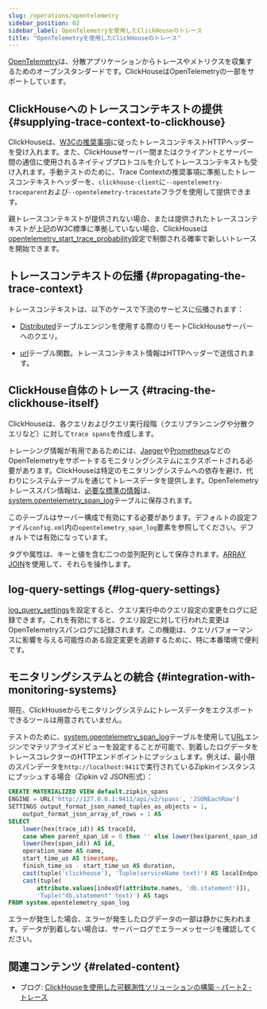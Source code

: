 ```yaml
---
slug: /operations/opentelemetry
sidebar_position: 62
sidebar_label: OpenTelemetryを使用したClickHouseのトレース
title: "OpenTelemetryを使用したClickHouseのトレース"
---
```


[OpenTelemetry](https://opentelemetry.io/)は、分散アプリケーションからトレースやメトリクスを収集するためのオープンスタンダードです。ClickHouseはOpenTelemetryの一部をサポートしています。

## ClickHouseへのトレースコンテキストの提供 {#supplying-trace-context-to-clickhouse}

ClickHouseは、[W3Cの推奨事項](https://www.w3.org/TR/trace-context/)に従ったトレースコンテキストHTTPヘッダーを受け入れます。また、ClickHouseサーバー間またはクライアントとサーバー間の通信に使用されるネイティブプロトコルを介してトレースコンテキストも受け入れます。手動テストのために、Trace Contextの推奨事項に準拠したトレースコンテキストヘッダーを、`clickhouse-client`に`--opentelemetry-traceparent`および`--opentelemetry-tracestate`フラグを使用して提供できます。

親トレースコンテキストが提供されない場合、または提供されたトレースコンテキストが上記のW3C標準に準拠していない場合、ClickHouseは[opentelemetry_start_trace_probability](../operations/settings/settings.md#opentelemetry-start-trace-probability)設定で制御される確率で新しいトレースを開始できます。

## トレースコンテキストの伝播 {#propagating-the-trace-context}

トレースコンテキストは、以下のケースで下流のサービスに伝播されます：

* [Distributed](../engines/table-engines/special/distributed.md)テーブルエンジンを使用する際のリモートClickHouseサーバーへのクエリ。

* [url](../sql-reference/table-functions/url.md)テーブル関数。トレースコンテキスト情報はHTTPヘッダーで送信されます。

## ClickHouse自体のトレース {#tracing-the-clickhouse-itself}

ClickHouseは、各クエリおよびクエリ実行段階（クエリプランニングや分散クエリなど）に対して`trace spans`を作成します。

トレーシング情報が有用であるためには、[Jaeger](https://jaegertracing.io/)や[Prometheus](https://prometheus.io/)などのOpenTelemetryをサポートするモニタリングシステムにエクスポートされる必要があります。ClickHouseは特定のモニタリングシステムへの依存を避け、代わりにシステムテーブルを通じてトレースデータを提供します。OpenTelemetryトレーススパン情報は、[必要な標準の情報](https://github.com/open-telemetry/opentelemetry-specification/blob/master/specification/overview.md#span)は、[system.opentelemetry_span_log](../operations/system-tables/opentelemetry_span_log.md)テーブルに保存されます。

このテーブルはサーバー構成で有効にする必要があります。デフォルトの設定ファイル`config.xml`内の`opentelemetry_span_log`要素を参照してください。デフォルトでは有効になっています。

タグや属性は、キーと値を含む二つの並列配列として保存されます。[ARRAY JOIN](../sql-reference/statements/select/array-join.md)を使用して、それらを操作します。

## log-query-settings {#log-query-settings}

[log_query_settings](settings/settings.md)を設定すると、クエリ実行中のクエリ設定の変更をログに記録できます。これを有効にすると、クエリ設定に対して行われた変更はOpenTelemetryスパンログに記録されます。この機能は、クエリパフォーマンスに影響を与える可能性のある設定変更を追跡するために、特に本番環境で便利です。

## モニタリングシステムとの統合 {#integration-with-monitoring-systems}

現在、ClickHouseからモニタリングシステムにトレースデータをエクスポートできるツールは用意されていません。

テストのために、[system.opentelemetry_span_log](../operations/system-tables/opentelemetry_span_log.md)テーブルを使用して[URL](../engines/table-engines/special/url.md)エンジンでマテリアライズドビューを設定することが可能で、到着したログデータをトレースコレクターのHTTPエンドポイントにプッシュします。例えば、最小限のスパンデータを`http://localhost:9411`で実行されているZipkinインスタンスにプッシュする場合（Zipkin v2 JSON形式）：

```sql
CREATE MATERIALIZED VIEW default.zipkin_spans
ENGINE = URL('http://127.0.0.1:9411/api/v2/spans', 'JSONEachRow')
SETTINGS output_format_json_named_tuples_as_objects = 1,
    output_format_json_array_of_rows = 1 AS
SELECT
    lower(hex(trace_id)) AS traceId,
    case when parent_span_id = 0 then '' else lower(hex(parent_span_id)) end AS parentId,
    lower(hex(span_id)) AS id,
    operation_name AS name,
    start_time_us AS timestamp,
    finish_time_us - start_time_us AS duration,
    cast(tuple('clickhouse'), 'Tuple(serviceName text)') AS localEndpoint,
    cast(tuple(
        attribute.values[indexOf(attribute.names, 'db.statement')]),
        'Tuple("db.statement" text)') AS tags
FROM system.opentelemetry_span_log
```

エラーが発生した場合、エラーが発生したログデータの一部は静かに失われます。データが到着しない場合は、サーバーログでエラーメッセージを確認してください。

## 関連コンテンツ {#related-content}

- ブログ: [ClickHouseを使用した可観測性ソリューションの構築 - パート2 - トレース](https://clickhouse.com/blog/storing-traces-and-spans-open-telemetry-in-clickhouse)
